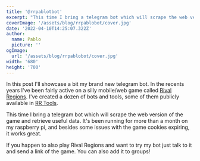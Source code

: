 ```yaml
---
title: '@rrpablotbot'
excerpt: "This time I bring a telegram bot which will scrape the web version of the game and retrieve useful data. If you happen to also play Rival Regions and want to try my bot just talk to it and send a link of the game. You can also add it to groups!"
coverImage: '/assets/blog/rrpablobot/cover.jpg'
date: '2022-04-10T14:25:07.322Z'
author:
  name: Pablo
  picture: ''
ogImage:
  url: '/assets/blog/rrpablobot/cover.jpg'
width: '680'
height: '700'
---
```


In this post I'll showcase a bit my brand new telegram bot. In the recents years I've been fairly active on a silly mobile/web game called [Rival Regions](https://rivalregions.com). I've created a dozen of bots and tools, some of them publicly available in [RR Tools](https://rr-tools.eu).

This time I bring a telegram bot which will scrape the web version of the game and retrieve useful data. It's been running for more than a month on my raspberry pi, and besides some issues with the game cookies expiring, it works great.

If you happen to also play Rival Regions and want to try my bot just talk to it and send a link of the game. You can also add it to groups!